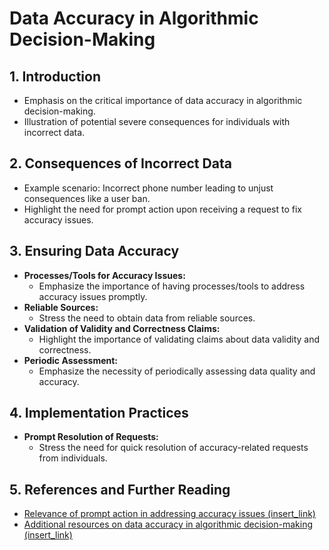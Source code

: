 # Data Accuracy in Algorithmic Decision-Making

## 1. **Introduction**
   - Emphasis on the critical importance of data accuracy in algorithmic decision-making.
   - Illustration of potential severe consequences for individuals with incorrect data.

## 2. **Consequences of Incorrect Data**
   - Example scenario: Incorrect phone number leading to unjust consequences like a user ban.
   - Highlight the need for prompt action upon receiving a request to fix accuracy issues.

## 3. **Ensuring Data Accuracy**
   - **Processes/Tools for Accuracy Issues:**
      - Emphasize the importance of having processes/tools to address accuracy issues promptly.
   - **Reliable Sources:**
      - Stress the need to obtain data from reliable sources.
   - **Validation of Validity and Correctness Claims:**
      - Highlight the importance of validating claims about data validity and correctness.
   - **Periodic Assessment:**
      - Emphasize the necessity of periodically assessing data quality and accuracy.

## 4. **Implementation Practices**
   - **Prompt Resolution of Requests:**
      - Stress the need for quick resolution of accuracy-related requests from individuals.

## 5. **References and Further Reading**
   - [Relevance of prompt action in addressing accuracy issues (insert_link)](<insert_link>)
   - [Additional resources on data accuracy in algorithmic decision-making (insert_link)](<insert_link>)
